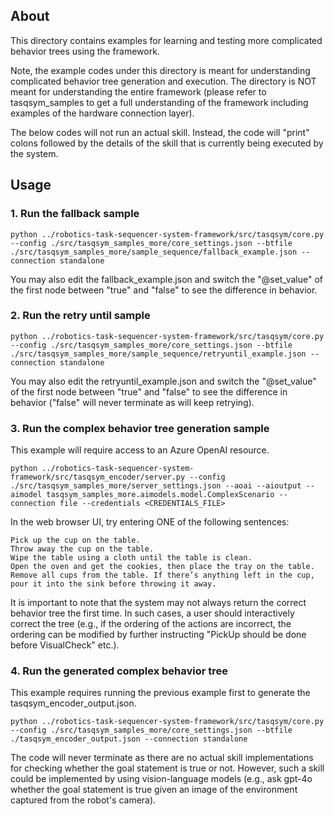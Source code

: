 ## About

This directory contains examples for learning and testing more complicated behavior trees using the framework.

Note, the example codes under this directory is meant for understanding complicated behavior tree generation and execution. The directory is NOT meant for understanding the entire framework (please refer to tasqsym_samples to get a full understanding of the framework including examples of the hardware connection layer).

The below codes will not run an actual skill. Instead, the code will "print" colons followed by the details of the skill that is currently being executed by the system.

## Usage

### 1. Run the fallback sample

```
python ../robotics-task-sequencer-system-framework/src/tasqsym/core.py --config ./src/tasqsym_samples_more/core_settings.json --btfile ./src/tasqsym_samples_more/sample_sequence/fallback_example.json --connection standalone
```

You may also edit the fallback_example.json and switch the "@set_value" of the first node between "true" and "false" to see the difference in behavior.

### 2. Run the retry until sample

```
python ../robotics-task-sequencer-system-framework/src/tasqsym/core.py --config ./src/tasqsym_samples_more/core_settings.json --btfile ./src/tasqsym_samples_more/sample_sequence/retryuntil_example.json --connection standalone
```

You may also edit the retryuntil_example.json and switch the "@set_value" of the first node between "true" and "false" to see the difference in behavior ("false" will never terminate as will keep retrying).

### 3. Run the complex behavior tree generation sample

This example will require access to an Azure OpenAI resource.

```
python ../robotics-task-sequencer-system-framework/src/tasqsym_encoder/server.py --config ./src/tasqsym_samples_more/server_settings.json --aoai --aioutput --aimodel tasqsym_samples_more.aimodels.model.ComplexScenario --connection file --credentials <CREDENTIALS_FILE>
```

In the web browser UI, try entering ONE of the following sentences:
```
Pick up the cup on the table.
Throw away the cup on the table.
Wipe the table using a cloth until the table is clean.
Open the oven and get the cookies, then place the tray on the table.
Remove all cups from the table. If there’s anything left in the cup, pour it into the sink before throwing it away.
```

It is important to note that the system may not always return the correct behavior tree the first time. In such cases, a user should interactively correct the tree (e.g., if the ordering of the actions are incorrect, the ordering can be modified by further instructing "PickUp should be done before VisualCheck" etc.).

### 4. Run the generated complex behavior tree

This example requires running the previous example first to generate the tasqsym_encoder_output.json.

```
python ../robotics-task-sequencer-system-framework/src/tasqsym/core.py --config ./src/tasqsym_samples_more/core_settings.json --btfile ./tasqsym_encoder_output.json --connection standalone
```

The code will never terminate as there are no actual skill implementations for checking whether the goal statement is true or not. However, such a skill could be implemented by using vision-language models (e.g., ask gpt-4o whether the goal statement is true given an image of the environment captured from the robot's camera).